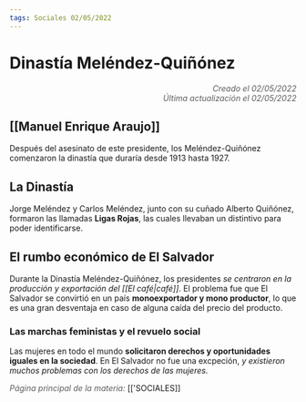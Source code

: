 ```yaml
---
tags: Sociales 02/05/2022
---
```


# Dinastía Meléndez-Quiñónez
<div style="text-align: right; opacity: 0.7; font-style: italic;">Creado el 02/05/2022</div>
<div style="text-align: right; opacity: 0.7; font-style: italic;">Última actualización el 02/05/2022</div>

## [[Manuel Enrique Araujo]]

Después del asesinato de este presidente, los Meléndez-Quiñónez comenzaron la dinastía que duraría desde 1913 hasta 1927.

## La Dinastía

Jorge Meléndez y Carlos Meléndez, junto con su cuñado Alberto Quiñónez, formaron las llamadas **Ligas Rojas**, las cuales llevaban un distintivo para poder identificarse.

## El rumbo económico de El Salvador

Durante la Dinastía Meléndez-Quiñónez, los presidentes *se centraron en la producción y exportación del [[El café|café]]*. El problema fue que El Salvador se convirtió en un país **monoexportador y mono productor**, lo que es una gran desventaja en caso de alguna caída del precio del producto.

### Las marchas feministas y el revuelo social

Las mujeres en todo el mundo **solicitaron derechos y oportunidades iguales en la sociedad**. En El Salvador no fue una excpeción, *y existieron muchos problemas con los derechos de las mujeres.*

<span style="opacity: 0.7; font-style: italic;">Página principal de la materia:</span> [['SOCIALES]]